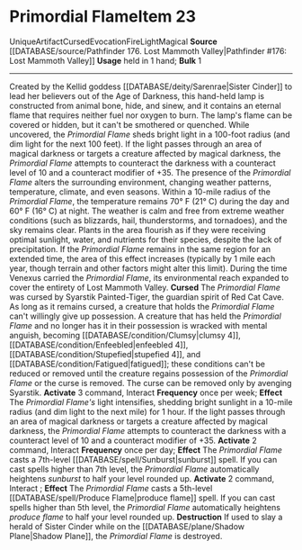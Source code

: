 ﻿---
ac: null
actions: null
alignment: null
base_item: null
bulk: '1'
burrow_speed: null
climb_speed: null
damage: null
deity: null
duration: null
element: Fire
favored_weapon: null
fly_speed: null
fortitude: null
frequency: null
hands: null
hardness: null
hp: null
id: '1513'
item_category: Artifacts
item_subcategory: null
land_speed: null
level: '23'
max_speed: null
name: Primordial Flame
onset: null
price: null
range: null
rarity: Unique
reflex: null
requirement: null
resistance: null
rus_type_level: null
saving_throw: null
school: Evocation
size: null
source: '[[DATABASE/source/Pathfinder 176. Lost Mammoth Valley|Pathfinder #176: Lost
  Mammoth Valley]]'
spell: null
stage: null
subcategory: artifact
swim_speed: null
trait:
- '[[DATABASE/trait/Artifact|Artifact]]'
- '[[DATABASE/trait/Cursed|Cursed]]'
- '[[DATABASE/trait/Evocation|Evocation]]'
- '[[DATABASE/trait/Fire|Fire]]'
- '[[DATABASE/trait/Light|Light]]'
- '[[DATABASE/trait/Magical|Magical]]'
- '[[DATABASE/trait/Unique|Unique]]'
trigger: null
type: Item
usage: held in 1 hand
weapon_category: null
weapon_group: null
weapon_type: null

---
# Primordial Flame<span class="item-type">Item 23</span>

<span class="trait-unique item-trait">Unique</span><span class="item-trait">Artifact</span><span class="item-trait">Cursed</span><span class="item-trait">Evocation</span><span class="item-trait">Fire</span><span class="item-trait">Light</span><span class="item-trait">Magical</span>
**Source** [[DATABASE/source/Pathfinder 176. Lost Mammoth Valley|Pathfinder #176: Lost Mammoth Valley]]
**Usage** held in 1 hand; **Bulk** 1

---
Created by the Kellid goddess [[DATABASE/deity/Sarenrae|Sister Cinder]] to lead her believers out of the Age of Darkness, this hand-held lamp is constructed from animal bone, hide, and sinew, and it contains an eternal flame that requires neither fuel nor oxygen to burn. The lamp's flame can be covered or hidden, but it can't be smothered or quenched. While uncovered, the _Primordial Flame_ sheds bright light in a 100-foot radius (and dim light for the next 100 feet). If the light passes through an area of magical darkness or targets a creature affected by magical darkness, the _Primordial Flame_ attempts to counteract the darkness with a counteract level of 10 and a counteract modifier of +35.
 The presence of the _Primordial Flame_ alters the surrounding environment, changing weather patterns, temperature, climate, and even seasons. Within a 10-mile radius of the _Primordial Flame_, the temperature remains 70° F (21° C) during the day and 60° F (16° C) at night. The weather is calm and free from extreme weather conditions (such as blizzards, hail, thunderstorms, and tornadoes), and the sky remains clear. Plants in the area flourish as if they were receiving optimal sunlight, water, and nutrients for their species, despite the lack of precipitation. If the _Primordial Flame_ remains in the same region for an extended time, the area of this effect increases (typically by 1 mile each year, though terrain and other factors might alter this limit). During the time Venexus carried the _Primordial Flame_, its environmental reach expanded to cover the entirety of Lost Mammoth Valley.
 **Cursed** The _Primordial Flame_ was cursed by Syarstik Painted-Tiger, the guardian spirit of Red Cat Cave. As long as it remains cursed, a creature that holds the _Primordial Flame_ can't willingly give up possession. A creature that has held the _Primordial Flame_ and no longer has it in their possession is wracked with mental anguish, becoming [[DATABASE/condition/Clumsy|clumsy 4]], [[DATABASE/condition/Enfeebled|enfeebled 4]], [[DATABASE/condition/Stupefied|stupefied 4]], and [[DATABASE/condition/Fatigued|fatigued]]; these conditions can't be reduced or removed until the creature regains possession of the _Primordial Flame_ or the curse is removed. The curse can be removed only by avenging Syarstik.
**Activate** <span class="action-icon">3</span> command, Interact **Frequency** once per week; **Effect** The _Primordial Flame's_ light intensifies, shedding bright sunlight in a 10-mile radius (and dim light to the next mile) for 1 hour. If the light passes through an area of magical darkness or targets a creature affected by magical darkness, the _Primordial Flame_ attempts to counteract the darkness with a counteract level of 10 and a counteract modifier of +35.
**Activate** <span class="action-icon">2</span> command, Interact **Frequency** once per day; **Effect** The _Primordial Flame_ casts a 7th-level [[DATABASE/spell/Sunburst|sunburst]] spell. If you can cast spells higher than 7th level, the _Primordial Flame_ automatically heightens _sunburst_ to half your level rounded up.
**Activate** <span class="action-icon">2</span> command, Interact ; **Effect** The _Primordial Flame_ casts a 5th-level [[DATABASE/spell/Produce Flame|produce flame]] spell. If you can cast spells higher than 5th level, the _Primordial Flame_ automatically heightens _produce flame_ to half your level rounded up.
**Destruction** If used to slay a herald of Sister Cinder while on the [[DATABASE/plane/Shadow Plane|Shadow Plane]], the _Primordial Flame_ is destroyed.
